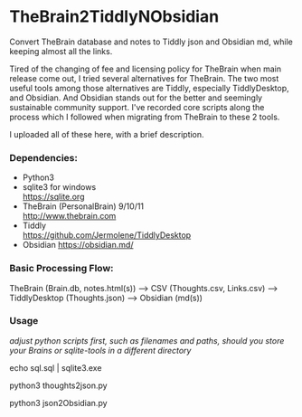 # TheBrain2TiddlyNObsidian
Convert TheBrain database and notes to Tiddly json and Obsidian md, while keeping almost all the links.

Tired of the changing of fee and licensing policy for TheBrain when main release come out, I tried several alternatives for TheBrain. The two most useful tools among those alternatives are Tiddly, especially TiddlyDesktop, and Obsidian. And Obsidian stands out for the better and seemingly sustainable community support. I've recorded core scripts along the process which I followed when migrating from TheBrain to these 2 tools. 

I uploaded all of these here, with a brief description.

### Dependencies:
  - Python3</br>
  - sqlite3 for windows</br>
    https://sqlite.org</br>
  - TheBrain (PersonalBrain) 9/10/11</br>
    http://www.thebrain.com</br>
  - Tiddly</br>
    https://github.com/Jermolene/TiddlyDesktop</br>
  - Obsidian
    https://obsidian.md/

### Basic Processing Flow:
  TheBrain (Brain.db, notes.html(s)) --> CSV (Thoughts.csv, Links.csv) --> TiddlyDesktop (Thoughts.json) --> Obsidian (md(s))

### Usage
*adjust python scripts first, such as filenames and paths, should you store your Brains or sqlite-tools in a different directory*

echo sql.sql | sqlite3.exe

python3 thoughts2json.py

python3 json2Obsidian.py

